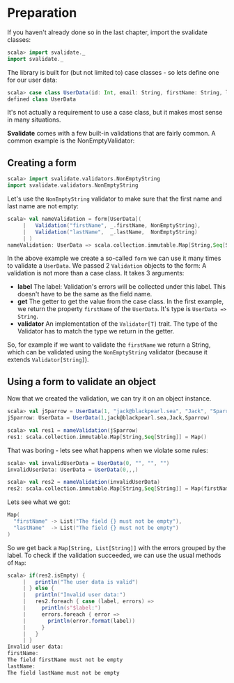 # Preparation

If you haven't already done so in the last chapter, import the svalidate classes:

```scala
scala> import svalidate._
import svalidate._
```

The library is built for (but not limited to) case classes - so lets define one for our user data:

```scala
scala> case class UserData(id: Int, email: String, firstName: String, lastName: String)
defined class UserData
```

It's not actually a requirement to use a case class, but it makes most sense in
many situations.

**Svalidate** comes with a few built-in validations that are fairly common.
A common example is the NonEmptyValidator:

## Creating a form

```scala
scala> import svalidate.validators.NonEmptyString
import svalidate.validators.NonEmptyString
```

Let's use the `NonEmptyString` validator to make sure that the first name
and last name are not empty:

```scala
scala> val nameValidation = form[UserData](
     |   Validation("firstName", _.firstName, NonEmptyString),
     |   Validation("lastName",  _.lastName,  NonEmptyString)
     | )
nameValidation: UserData => scala.collection.immutable.Map[String,Seq[String]] = <function1>
```

In the above example we create a so-called `form` we can use it many times to
validate a `UserData`. We passed 2 `Validation` objects to the form:
A validation is not more than a case class. It takes 3 arguments:

* **label** The label: Validation's errors will be collected under this label.
  This doesn't have to be the same as the field name.
* **get** The getter to get the value from the case class. In the first example,
  we return the property `firstName` of the `UserData`.
  It's type is `UserData => String`.
* **validator** An implementation of the `Validator[T]` trait. The type of the
  Validator has to match the type we return in the getter.

So, for example if we want to validate the `firstName` we return a String, which
can be validated using the `NonEmptyString` validator (because it extends
`Validator[String]`).

## Using a form to validate an object

Now that we created the validation, we can try it on an object instance.

```scala
scala> val jSparrow = UserData(1, "jack@blackpearl.sea", "Jack", "Sparrow")
jSparrow: UserData = UserData(1,jack@blackpearl.sea,Jack,Sparrow)

scala> val res1 = nameValidation(jSparrow)
res1: scala.collection.immutable.Map[String,Seq[String]] = Map()
```

That was boring - lets see what happens when we violate some rules:

```scala
scala> val invalidUserData = UserData(0, "", "", "")
invalidUserData: UserData = UserData(0,,,)

scala> val res2 = nameValidation(invalidUserData)
res2: scala.collection.immutable.Map[String,Seq[String]] = Map(firstName -> List(The field %s must not be empty), lastName -> List(The field %s must not be empty))
```

Lets see what we got:

```scala
Map(
  "firstName" -> List("The field {} must not be empty"),
  "lastName"  -> List("The field {} must not be empty")
)
```

So we get back a `Map[String, List[String]]` with the errors grouped by the
label. To check if the validation succeeded, we can use the usual methods of `Map`:

```scala
scala> if(res2.isEmpty) {
     |   println("The user data is valid")
     | } else {
     |   println("Invalid user data:")
     |   res2.foreach { case (label, errors) =>
     |     println(s"$label:")
     |     errors.foreach { error =>
     |       println(error.format(label))
     |     }
     |   }
     | }
Invalid user data:
firstName:
The field firstName must not be empty
lastName:
The field lastName must not be empty
``` 

